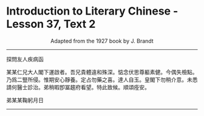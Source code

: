 # Introduction to Literary Chinese - Lesson 37, Text 2

<center>Adapted from the 1927 book by J. Brandt</center>

<!--
探問友人疾病函

某某仁兄大人閣下運啟者
吾兄貴體違和殊深惦念伏思
尊軀素健今偶失檢點乃爲二豎
所侵惟期安心靜養定占勿藥之
喜達人自玉皇
閣下勿稍介意未悉請何醫士診
治弟稍暇卽冨趨
府看望特此致候順頌
经安

弟某某鞠躬月日
 -->

 <!-- 
探問友人疾病函

某某仁兄大人閣下運啟者。
吾兄貴體違和殊深。惦念伏思
尊軀素健。今偶失檢點。乃爲二豎
所侵。惟期安心靜養。定占勿藥之
喜。達人自玉。皇
閣下勿稍介意。未悉請何醫士診
治。弟稍暇卽冨趨
府看望。特此致候。順頌
痊安。

弟某某鞠躬月日
 -->

---

探問友人疾病函

某某仁兄大人閣下運啟者。吾兄貴體違和殊深。惦念伏思尊軀素健。今偶失檢點。乃爲二豎所侵。惟期安心靜養。定占勿藥之喜。達人自玉。皇閣下勿稍介意。未悉請何醫士診治。弟稍暇卽冨趨府看望。特此致候。順頌痊安。

弟某某鞠躬月日

---
